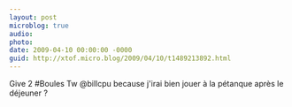 ```yaml
---
layout: post
microblog: true
audio: 
photo: 
date: 2009-04-10 00:00:00 -0000
guid: http://xtof.micro.blog/2009/04/10/t1489213892.html
---
```

Give 2 #Boules Tw @billcpu because j'irai bien jouer à la pétanque après le déjeuner ?
